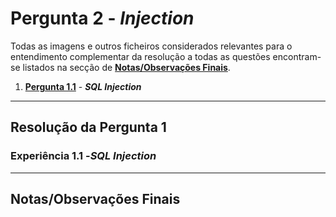 # Pergunta 2 - *Injection*

Todas as imagens e outros ficheiros considerados relevantes para o entendimento complementar da resolução a todas as questões encontram-se listados na secção de [**Notas/Observações Finais**](#notasobservações-finais).

1. [**Pergunta  1.1**](#) - ***SQL Injection***

---

## Resolução da Pergunta 1

### Experiência 1.1 -*SQL Injection*

---

## Notas/Observações Finais
